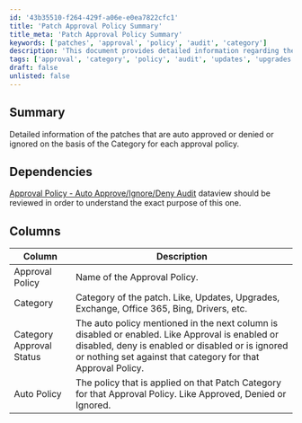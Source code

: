 ```yaml
---
id: '43b35510-f264-429f-a06e-e0ea7822cfc1'
title: 'Patch Approval Policy Summary'
title_meta: 'Patch Approval Policy Summary'
keywords: ['patches', 'approval', 'policy', 'audit', 'category']
description: 'This document provides detailed information regarding the auto approval, denial, or ignoring of patches based on their category for each approval policy. It includes a summary of the relevant columns and dependencies for understanding the approval process.'
tags: ['approval', 'category', 'policy', 'audit', 'updates', 'upgrades', 'office365']
draft: false
unlisted: false
---
```

## Summary

Detailed information of the patches that are auto approved or denied or ignored on the basis of the Category for each approval policy.

## Dependencies

[Approval Policy - Auto Approve/Ignore/Deny Audit](https://proval.itglue.com/DOC-5078775-8988669) dataview should be reviewed in order to understand the exact purpose of this one.

## Columns

| Column                     | Description                                                                                                          |
|---------------------------|----------------------------------------------------------------------------------------------------------------------|
| Approval Policy           | Name of the Approval Policy.                                                                                         |
| Category                  | Category of the patch. Like, Updates, Upgrades, Exchange, Office 365, Bing, Drivers, etc.                          |
| Category Approval Status   | The auto policy mentioned in the next column is disabled or enabled. Like Approval is enabled or disabled, deny is enabled or disabled or is ignored or nothing set against that category for that Approval Policy. |
| Auto Policy               | The policy that is applied on that Patch Category for that Approval Policy. Like Approved, Denied or Ignored.       |






